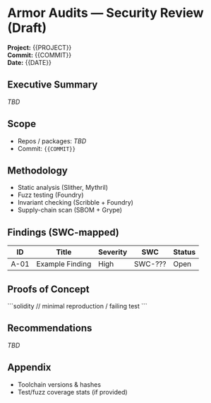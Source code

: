 # Armor Audits — Security Review (Draft)

**Project:** {{PROJECT}}  
**Commit:** {{COMMIT}}  
**Date:** {{DATE}}

## Executive Summary
_TBD_

## Scope
- Repos / packages: _TBD_
- Commit: `{{COMMIT}}`

## Methodology
- Static analysis (Slither, Mythril)
- Fuzz testing (Foundry)
- Invariant checking (Scribble + Foundry)
- Supply-chain scan (SBOM + Grype)

## Findings (SWC-mapped)
| ID | Title | Severity | SWC | Status |
|---|---|---|---|---|
| A-01 | Example Finding | High | SWC-??? | Open |

## Proofs of Concept
\`\`\`solidity
// minimal reproduction / failing test
\`\`\`

## Recommendations
_TBD_

## Appendix
- Toolchain versions & hashes
- Test/fuzz coverage stats (if provided)
